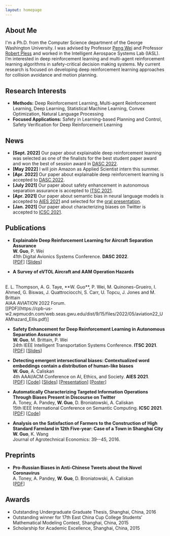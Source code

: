 ```yaml
---
layout: homepage
---
```


## About Me


I'm a Ph.D. from the Computer Science department of the George Washington University. I was advised by Professor [Peng Wei](https://web.seas.gwu.edu/pwei/) and Professor [Robert Pless](https://www2.seas.gwu.edu/~pless/) and worked in the Intelligent Aerospace Systems Lab (IASL). I’m interested in deep reinforcement learning and multi-agent reinforcement learning algorithms in safety-critical decision making systems. My current research is focused on developing deep reinforcement learning approaches for collision avoidance and motion planning.

## Research Interests

- **Methods:** Deep Reinforcement Learning, Multi-agent Reinforcement Learning, Deep Learning, Statistical Machine Learning, Convex Optimization, Natural Language Processing
- **Focused Applications:** Safety in Learning-based Planning and Control, Safety Verification for Deep Reinforcement Learning

## News

- **[Sept. 2022]** Our paper about explainable deep reinforcement learning was selected as one of the finalists for the best student paper award and won the best of session award in [DASC 2022](https://2022.dasconline.org).
- **[May 2022]** I will join Amazon as Applied Scientist intern this summer.
- **[Apr. 2022]** Our paper about explainable deep reinforcement learning is accepted to [DASC 2022](https://2022.dasconline.org).
- **[July 2021]** Our paper about safety enhancement in autonomous separation assurance is accepted to [ITSC 2021](https://2021.ieee-itsc.org/).
- **[Apr. 2021]** Our paper about semantic bias in neural language models is accepted to [AIES 2021](https://www.aies-conference.com/2021/) and selected for the [oral presentation](https://slideslive.com/38956056/detecting-emergent-intersectional-biases-contextualized-word-embeddings-contain-a-distribution-of-humanlike-biases).
- **[Jan. 2021]** Our paper about characterizing biases on Twitter is accepted to [ICSC 2021](https://semanticcomputing.wixsite.com/icsc2021).

## Publications

- **Explainable Deep Reinforcement Learning for  Aircraft Separation Assurance**
  <br>
  **W. Guo**, P. Wei
  <br>
  41th Digital Avionics Systems Conference. **DASC 2022**.
  <br>
  [[PDF](https://cpb-us-w2.wpmucdn.com/web.seas.gwu.edu/dist/9/15/files/2022/05/DASC22_Wei.pdf)] [[Slides](https://www.slideshare.net/WeiGuo66/explainable-deep-reinforcement-learning-for-aircraft-separation-assurance)]
  
 - **A Survey of eVTOL Aircraft and AAM Operation Hazards**
  <br>
  E. L. Thompson, A. G. Taye, **W. Guo**, P. Wei, M. Quinones-Grueiro, I. Ahmed, G. Biswas, J. Quattrociocchi, S. Carr, U. Topcu, J. Jones and M. Brittain
  <br>
  AIAA AVIATION 2022 Forum.
  <br>
  [[PDF](https://cpb-us-w2.wpmucdn.com/web.seas.gwu.edu/dist/9/15/files/2022/05/aviation22_UAMhazard_Ellis.pdf)] 

- **Safety Enhancement for Deep Reinforcement Learning in Autonomous Separation Assurance**
  <br>
  **W. Guo**, M. Brittain, P. Wei
  <br>
  24th IEEE Intelligent Transportation Systems Conference. **ITSC 2021**.
  <br>
  [[PDF](https://arxiv.org/pdf/2105.02331.pdf)] [[Slides](https://www.slideshare.net/WeiGuo66/safety-enhancement-for-deep-reinforcement-learning-in-autonomous-separation-assurance)] 

- **Detecting emergent intersectional biases: Contextualized word embeddings contain a distribution of human-like biases**
  <br>
  **W. Guo**, A. Caliskan
  <br>
  4th AAAI/ACM Conference on AI, Ethics, and Society. **AIES 2021**.
  <br>
  [[PDF](https://arxiv.org/pdf/2006.03955.pdf)] [[Code](https://github.com/weiguowilliam/CEAT)] [[Slides](https://www.slideshare.net/WeiGuo66/detecting-emergent-intersectional-biases-contextualized-word-embeddings-contain-a-distribution-of-humanlike-biases)] [[Presentation](https://slideslive.com/38956056/detecting-emergent-intersectional-biases-contextualized-word-embeddings-contain-a-distribution-of-humanlike-biases)] [[Poster](https://www.aies-conference.com/2021/wp-content/posters/44_%20Detecting%20Emergent%20Intersectional%20Biases_%20Contextualized%20Word%20Embeddings%20Contain%20a%20Distribution%20of%20Human-like%20Biases.pdf)]

- **Automatically Characterizing Targeted Information Operations Through Biases Present in Discourse on Twitter**
  <br>
  A. Toney, A. Pandey, **W. Guo**, D. Broniatowski, A. Caliskan
  <br>
  15th IEEE  International Conference on Semantic Computing. **ICSC 2021**.
  <br>
  [[PDF](https://arxiv.org/pdf/2004.08726.pdf)] [[Code](https://github.com/autumntoney/twitter-embeddings)]

- **Analysis on the Satisfaction of Farmers to the Construction of High Standard Farmland in 12th Five-year: Case of a Town in Shanghai City**
  <br>
  **W. Guo**, K. Wang
  <br>
  Journal of Agrotechnical Economics: 39--45, 2016.

## Preprints

- **Pro-Russian Biases in Anti-Chinese Tweets about the Novel Coronavirus**
  <br>
  A. Toney, A. Pandey, **W. Guo**, D. Broniatowski, A. Caliskan
  <br>
  [[PDF](https://europepmc.org/article/PPR/PPR272884)]

## Awards

- Outstanding Undergraduate Graduate Thesis,  Shanghai, China, 2016
- Outstanding winner for 17th East China Cup College Students’ Mathematical Modeling Contest, Shanghai, China, 2015
- Scholarship for Academic Excellence, Shanghai, China, 2015 
